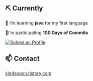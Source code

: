 

## ⛏ Currently




🌱 I’m learning **java** for my first language

🌱I’m participating **100 Days of Commits**

[![Solved.ac Profile](http://mazassumnida.wtf/api/generate_badge?boj=Tldkt)](https://solved.ac/Tldkt)







## 📫 C**ontact**

[kindspoon.tistory.com](http://kindspoon.tistory.com/)

